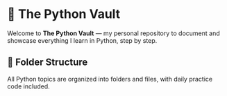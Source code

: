 # 🐍 The Python Vault

Welcome to **The Python Vault** — my personal repository to document and showcase everything I learn in Python, step by step.

## 📂 Folder Structure
All Python topics are organized into folders and files, with daily practice code included.

